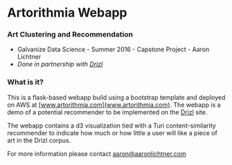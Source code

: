 # Artorithmia Webapp

### Art Clustering and Recommendation
- Galvanize Data Science - Summer 2016 - Capstone Project - Aaron Lichtner
- *Done in partnership with [Drizl](www.drizl.co)*

### What is it?

This is a flask-based webapp build using a bootstrap template and deployed on AWS at [www.artorithmia.com](www.artorithmia.com). The webapp is a demo of a potential recommender to be implemented on the [Drizl](www.drizl.co) site.

The webapp contains a d3 visualization tied with a Turi content-similarity recommender to indicate how much or how little a user will like a piece of art in the Drizl corpus.

For more information please contact [aaron@aaronlichtner.com](aaron@aaronlichtner.com)
